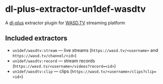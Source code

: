 # dl-plus-extractor-un1def-wasdtv

A [dl-plus](https://github.com/un-def/dl-plus) extractor plugin for [WASD.TV](https://wasd.tv/) streaming platform

## Included extractors

  * `un1def/wasdtv:stream` — live streams (`https://wasd.tv/<username>` and `https://wasd.tv/channel/<id>`)
  * `un1def/wasdtv:record` — stream records (`https://wasd.tv/<username>/videos?record=<id>`)
  * `un1def/wasdtv:clip` — clips (`https://wasd.tv/<username>/clips?clip=<id>`)
